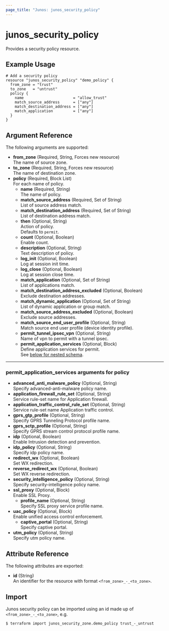 ```yaml
---
page_title: "Junos: junos_security_policy"
---
```


# junos_security_policy

Provides a security policy resource.

## Example Usage

```hcl
# Add a security policy
resource "junos_security_policy" "demo_policy" {
  from_zone = "trust"
  to_zone   = "untrust"
  policy {
    name                      = "allow_trust"
    match_source_address      = ["any"]
    match_destination_address = ["any"]
    match_application         = ["any"]
  }
}
```

## Argument Reference

The following arguments are supported:

- **from_zone** (Required, String, Forces new resource)  
  The name of source zone.
- **to_zone** (Required, String, Forces new resource)  
  The name of destination zone.
- **policy** (Required, Block List)  
  For each name of policy.
  - **name** (Required, String)  
    The name of policy.
  - **match_source_address** (Required, Set of String)  
    List of source address match.
  - **match_destination_address** (Required, Set of String)  
    List of destination address match.
  - **then** (Optional, String)  
    Action of policy.  
    Defaults to `permit`.
  - **count** (Optional, Boolean)  
    Enable count.
  - **description** (Optional, String)  
    Text description of policy.
  - **log_init** (Optional, Boolean)  
    Log at session init time.
  - **log_close** (Optional, Boolean)  
    Log at session close time.
  - **match_application** (Optional, Set of String)  
    List of applications match.
  - **match_destination_address_excluded** (Optional, Boolean)  
    Exclude destination addresses.
  - **match_dynamic_application** (Optional, Set of String)  
    List of dynamic application or group match.
  - **match_source_address_excluded** (Optional, Boolean)  
    Exclude source addresses.
  - **match_source_end_user_profile** (Optional, String)  
    Match source end user profile (device identity profile).
  - **permit_tunnel_ipsec_vpn** (Optional, String)  
    Name of vpn to permit with a tunnel ipsec.
  - **permit_application_services** (Optional, Block)  
    Define application services for permit.  
    See [below for nested schema](#permit_application_services-arguments-for-policy).

---

### permit_application_services arguments for policy

- **advanced_anti_malware_policy** (Optional, String)  
  Specify advanced-anti-malware policy name.
- **application_firewall_rule_set** (Optional, String)  
  Service rule-set name for Application firewall.
- **application_traffic_control_rule_set** (Optional, String)  
  Service rule-set name Application traffic control.
- **gprs_gtp_profile** (Optional, String)  
  Specify GPRS Tunneling Protocol profile name.
- **gprs_sctp_profile** (Optional, String)  
  Specify GPRS stream control protocol profile name.
- **idp** (Optional, Boolean)  
  Enable Intrusion detection and prevention.
- **idp_policy** (Optional, String)  
  Specify idp policy name.
- **redirect_wx** (Optional, Boolean)  
  Set WX redirection.
- **reverse_redirect_wx** (Optional, Boolean)  
  Set WX reverse redirection.
- **security_intelligence_policy** (Optional, String)  
  Specify security-intelligence policy name.
- **ssl_proxy** (Optional, Block)  
  Enable SSL Proxy.
  - **profile_name** (Optional, String)  
    Specify SSL proxy service profile name.
- **uac_policy** (Optional, Block)  
  Enable unified access control enforcement.
  - **captive_portal** (Optional, String)  
    Specify captive portal.
- **utm_policy** (Optional, String)  
  Specify utm policy name.

## Attribute Reference

The following attributes are exported:

- **id** (String)  
  An identifier for the resource with format `<from_zone>_-_<to_zone>`.

## Import

Junos security policy can be imported using an id made up of `<from_zone>_-_<to_zone>`, e.g.

```shell
$ terraform import junos_security_zone.demo_policy trust_-_untrust
```
